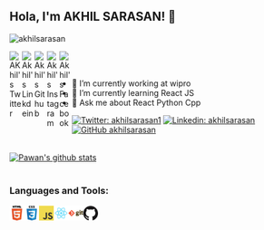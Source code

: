   ## Hola, I'm AKHIL SARASAN!  👋

<p align="left"> <img src="https://komarev.com/ghpvc/?username=akhilsarasan&label=Views&color=blue&style=plastic" alt="akhilsarasan" /> </p>
<a href="https://twitter.com/akhilsarasan1">
  
  <img align="left" alt="AKhil's Twitter" width="22px" src="https://cdn.jsdelivr.net/npm/simple-icons@v3/icons/twitter.svg" />
</a>
<a href="https://linkedin.com/in/akhilsarasan/">
  <img align="left" alt="Akhil's Linkdein" width="22px" src="https://cdn.jsdelivr.net/npm/simple-icons@v3/icons/linkedin.svg" />
</a>
<a href="https://github.com/akhilsarasan">
  <img align="left" alt="Akhil's Github" width="22px" src="https://cdn.jsdelivr.net/npm/simple-icons@v3/icons/github.svg" />
</a>

<a href="https://www.instagram.com/__akh_s__/">
  <img align="left" alt="Akhil's Instagram" width="22px" src="https://cdn.jsdelivr.net/npm/simple-icons@v3/icons/instagram.svg" />
</a>
<a href="https://www.facebook.com/akhilsarasan0/">
  <img align="left" alt="Akhil's Facebook" width="22px" src="https://cdn.jsdelivr.net/npm/simple-icons@v3/icons/facebook.svg" />
</a>

<br/>
<br/>

- 🔭 I’m currently working at wipro
- 🌱 I’m currently learning React JS
- 💬 Ask me about React Python Cpp

<!-- - 👯 I’m looking to collaborate on ...
- 🤔 I’m looking for help with ..
- 📫 How to reach me: ...
- 😄 Pronouns: ...
- ⚡ Fun fact: ...-->

[![Twitter: akhilsarasan1](https://img.shields.io/twitter/follow/akhilsarasan?style=social)](https://twitter.com/akhilsarasan1)
[![Linkedin: akhilsarasan](https://img.shields.io/badge/-akhilsarasan-blue?style=flat-square&logo=Linkedin&logoColor=white&link=https://www.linkedin.com/in/akhilsarasan/)](https://www.linkedin.com/in/akhilsarasan/)
[![GitHub akhilsarasan](https://img.shields.io/github/followers/akhilsarasan?label=follow&style=social)](https://github.com/akhilsarasan)
<br/>
<br/>

<!--
<a href="https://github.com/akhilsarasan">
  <img align="center" src="https://github-readme-stats.vercel.app/api/top-langs/?username=akhilsarasan&theme=light&hide_langs_below=1" />
</a>-->
<a href="https://github.com/akhilsarasan">
 <img align="center" src="https://github-readme-stats.vercel.app/api?username=akhilsarasan&show_icons=true&theme=light&line_height=27" alt="Pawan's github stats"/>
</a>


<br />
<br />

### Languages and Tools:

<img align="left" alt="HTML5" width="26px" src="https://raw.githubusercontent.com/github/explore/80688e429a7d4ef2fca1e82350fe8e3517d3494d/topics/html/html.png" />
<img align="left" alt="CSS3" width="26px" src="https://raw.githubusercontent.com/github/explore/80688e429a7d4ef2fca1e82350fe8e3517d3494d/topics/css/css.png" />
<img align="left" alt="JavaScript" width="26px" src="https://raw.githubusercontent.com/github/explore/80688e429a7d4ef2fca1e82350fe8e3517d3494d/topics/javascript/javascript.png" />
<img align="left" alt="React" width="26px" src="https://raw.githubusercontent.com/github/explore/80688e429a7d4ef2fca1e82350fe8e3517d3494d/topics/react/react.png" />
<img align="left" alt="Git" width="26px" src="https://raw.githubusercontent.com/github/explore/80688e429a7d4ef2fca1e82350fe8e3517d3494d/topics/git/git.png" />
<img align="left" alt="GitHub" width="26px" src="https://raw.githubusercontent.com/github/explore/78df643247d429f6cc873026c0622819ad797942/topics/github/github.png" />


<br />

